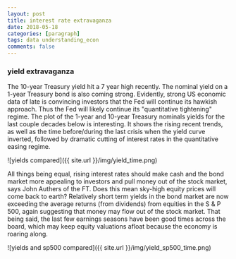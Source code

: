 ```yaml
---
layout: post
title: interest rate extravaganza
date: 2018-05-18
categories: [paragraph]
tags: data understanding_econ
comments: false
---
```


### yield extravaganza

The 10-year Treasury yield hit a 7 year high recently.  The nominal yield on a 1-year Treasury bond is also coming strong.  Evidently, strong US economic data of late is convincing investors that the Fed will continue its hawkish approach.  Thus the Fed will likely continue its "quantitative tightening" regime.  The plot of the 1-year and 10-year Treasury nominals yields for the last couple decades below is interesting.  It shows the rising recent trends, as well as the time before/during the last crisis when the yield curve inverted, followed by dramatic cutting of interest rates in the quantitative easing regime.

![yields compared]({{ site.url }}/img/yield_time.png)

All things being equal, rising interest rates should make cash and the bond market more appealing to investors and pull money out of the stock market, says John Authers of the FT.  Does this mean sky-high equity prices will come back to earth?  Relatively short term yields in the bond market are now exceeding the average returns (from dividends) from equities in the S & P 500, again suggesting that money may flow out of the stock market.  That being said, the last few earnings seasons have been good times across the board, which may keep equity valuations afloat because the economy is roaring along.

![yields and sp500 compared]({{ site.url }}/img/yield_sp500_time.png)





